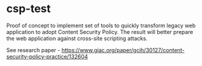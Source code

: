# csp-test
Proof of concept to implement set of tools to quickly transform legacy web application to adopt Content Security Policy. The result will better prepare the web application against cross-site scripting attacks.

See research paper - https://www.giac.org/paper/gcih/30127/content-security-policy-practice/132604
